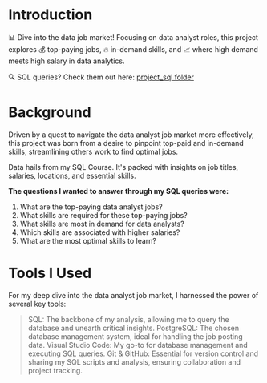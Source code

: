 # Introduction

📊 Dive into the data job market! Focusing on data analyst roles, this project explores 💰 top-paying jobs, 🔥 in-demand skills, and 📈 where high demand meets high salary in data analytics.

🔍 SQL queries? Check them out here: [project_sql folder](project_sql)

# Background

Driven by a quest to navigate the data analyst job market more effectively, this project was born from a desire to pinpoint top-paid and in-demand skills, streamlining others work to find optimal jobs.

Data hails from my SQL Course. It's packed with insights on job titles, salaries, locations, and essential skills.

**The questions I wanted to answer through my SQL queries were:**

1. What are the top-paying data analyst jobs?
2. What skills are required for these top-paying jobs?
3. What skills are most in demand for data analysts?
4. Which skills are associated with higher salaries?
5. What are the most optimal skills to learn?

# Tools I Used

For my deep dive into the data analyst job market, I harnessed the power of several key tools:

> SQL: The backbone of my analysis, allowing me to query the database and unearth critical insights.
> PostgreSQL: The chosen database management system, ideal for handling the job posting data.
> Visual Studio Code: My go-to for database management and executing SQL queries.
> Git & GitHub: Essential for version control and sharing my SQL scripts and analysis, ensuring collaboration and project tracking.
